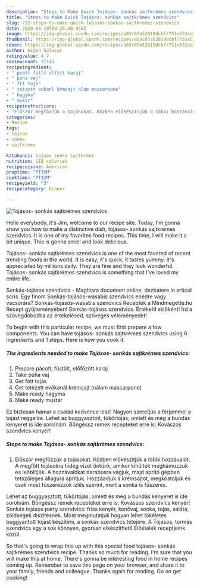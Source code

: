 ```yaml
---
description: "Steps to Make Quick Tojásos- sonkás sajtkrémes szendvics"
title: "Steps to Make Quick Tojásos- sonkás sajtkrémes szendvics"
slug: 732-steps-to-make-quick-tojasos-sonkas-sajtkremes-szendvics
date: 2020-08-10T09:25:30.958Z
image: https://img-global.cpcdn.com/recipes/a85c07a52819dcbf/751x532cq70/tojasos-sonkas-sajtkremes-szendvics-recept-foto.jpg
thumbnail: https://img-global.cpcdn.com/recipes/a85c07a52819dcbf/751x532cq70/tojasos-sonkas-sajtkremes-szendvics-recept-foto.jpg
cover: https://img-global.cpcdn.com/recipes/a85c07a52819dcbf/751x532cq70/tojasos-sonkas-sajtkremes-szendvics-recept-foto.jpg
author: Aiden Salazar
ratingvalue: 4.7
reviewcount: 37143
recipeingredient:
- " pcolt fstlt elfztt karaj"
- " puha vaj"
- " ftt tojs"
- " tetzett evkanl krmsajt nlam mascarpone"
- " hagyma"
- " mustr"
recipeinstructions:
- "Először megfőzzük a tojásokat. Közben előkészítjük a többi hozzávalót. A megfőtt tojásokra hideg vizet öntünk, amikor kihűltek meghámozzuk és leöblítjük. A hozzávalókat darabosra vágjuk, majd aprító gépben tetszőleges állagúra aprítjuk. Hozzáadjuk a krémsajtot, megkóstoljuk és csak most fűszerezzük ízlés szerint, mert a sonka is fűszeres."
categories:
- Recipe
tags:
- tojsos
- sonks
- sajtkrmes

katakunci: tojsos sonks sajtkrmes 
nutrition: 118 calories
recipecuisine: American
preptime: "PT35M"
cooktime: "PT32M"
recipeyield: "3"
recipecategory: Dinner

---
```



![Tojásos- sonkás sajtkrémes szendvics](https://img-global.cpcdn.com/recipes/a85c07a52819dcbf/751x532cq70/tojasos-sonkas-sajtkremes-szendvics-recept-foto.jpg)

Hello everybody, it's Jim, welcome to our recipe site. Today, I'm gonna show you how to make a distinctive dish, tojásos- sonkás sajtkrémes szendvics. It is one of my favorites food recipes. This time, I will make it a bit unique. This is gonna smell and look delicious.

Tojásos- sonkás sajtkrémes szendvics is one of the most favored of recent trending foods in the world. It is easy, it's quick, it tastes yummy. It's appreciated by millions daily. They are fine and they look wonderful. Tojásos- sonkás sajtkrémes szendvics is something that I've loved my entire life.

Sonkás-tojásos szendvics - Maghiara document online, dezbatere in articol scris. Egy finom Sonkás-tojásos-wasabis szendvics ebédre vagy vacsorára? Sonkás-tojásos-wasabis szendvics Receptek a Mindmegette.hu Recept gyűjteményében! Sonkás-tojásos szendvics. Értékeld elsőként! Írd a szövegdobozba az értékelésed, szöveges véleményedet!


To begin with this particular recipe, we must first prepare a few components. You can have tojásos- sonkás sajtkrémes szendvics using 6 ingredients and 1 steps. Here is how you cook it.

<!--inarticleads1-->

##### The ingredients needed to make Tojásos- sonkás sajtkrémes szendvics:

1. Prepare  pácolt, füstölt, előfőzött karaj
1. Take  puha vaj
1. Get  főtt tojás
1. Get  tetézett evőkanál krémsajt (nálam mascarpone)
1. Make ready  hagyma
1. Make ready  mustár


Ez biztosan hamar a család kedvence lesz! Nagyon szeretjük a férjemmel a tojást reggelire. Lehet az buggyasztott, tükörtojás, omlett és még a bundás kenyeret is ide sorolnám. Böngéssz remek recepteket erre is: Kovászos szendvics kenyér! 

<!--inarticleads2-->

##### Steps to make Tojásos- sonkás sajtkrémes szendvics:

1. Először megfőzzük a tojásokat. Közben előkészítjük a többi hozzávalót. A megfőtt tojásokra hideg vizet öntünk, amikor kihűltek meghámozzuk és leöblítjük. A hozzávalókat darabosra vágjuk, majd aprító gépben tetszőleges állagúra aprítjuk. Hozzáadjuk a krémsajtot, megkóstoljuk és csak most fűszerezzük ízlés szerint, mert a sonka is fűszeres.


Lehet az buggyasztott, tükörtojás, omlett és még a bundás kenyeret is ide sorolnám. Böngéssz remek recepteket erre is: Kovászos szendvics kenyér! Sonkás tojásos party szendvics: friss kenyér, kenővaj, sonka, tojás, saláta, zöldségek diszítésnek. Most megmutatjuk hogyan lehet tökéletes buggyantott tojást készíteni, a sonkás szendvics tetejére. A Tojásos, tormás szendvics egy a sok könnyen, gyorsan elkészíthető Előételek receptjeink közül. 

So that's going to wrap this up with this special food tojásos- sonkás sajtkrémes szendvics recipe. Thanks so much for reading. I'm sure that you will make this at home. There's gonna be interesting food in home recipes coming up. Remember to save this page on your browser, and share it to your family, friends and colleague. Thanks again for reading. Go on get cooking!
